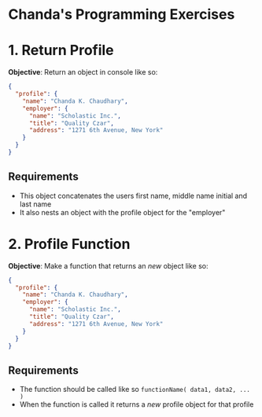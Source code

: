 # Chanda's Programming Exercises

# 1. Return Profile

**Objective**: Return an object in console like so:

```JSON
{
  "profile": {
    "name": "Chanda K. Chaudhary",
    "employer": {
      "name": "Scholastic Inc.",
      "title": "Quality Czar",
      "address": "1271 6th Avenue, New York"
    }
  }
}
```

## Requirements

* This object concatenates the users first name, middle name initial and last name
* It also nests an object with the profile object for the "employer"

# 2. Profile Function

**Objective**: Make a function that returns an *new* object like so:

```JSON
{
  "profile": {
    "name": "Chanda K. Chaudhary",
    "employer": {
      "name": "Scholastic Inc.",
      "title": "Quality Czar",
      "address": "1271 6th Avenue, New York"
    }
  }
}
```

## Requirements

* The function should be called like so `functionName( data1, data2, ... )`
* When the function is called it returns a *new* profile object for that profile 
